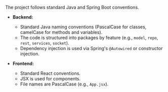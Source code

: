 
The project follows standard Java and Spring Boot conventions.

- **Backend:**
    - Standard Java naming conventions (PascalCase for classes, camelCase for methods and variables).
    - The code is structured into packages by feature (e.g., `model`, `repo`, `rest`, `services`, `socket`).
    - Dependency injection is used via Spring's `@Autowired` or constructor injection.

- **Frontend:**
    - Standard React conventions.
    - JSX is used for components.
    - File names are PascalCase (e.g., `App.jsx`).
